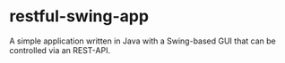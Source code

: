 # restful-swing-app
A simple application written in Java with a Swing-based GUI that can be controlled via an REST-API.
